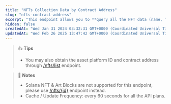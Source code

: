 ```yaml
---
title: "NFTs Collection Data by Contract Address"
slug: "nfts-contract-address"
excerpt: "This endpoint allows you to **query all the NFT data (name, floor price, 24hrs volume ...) based on the NFT collection contract address and respective asset platform**"
hidden: false
createdAt: "Wed Jan 31 2024 03:32:31 GMT+0000 (Coordinated Universal Time)"
updatedAt: "Wed Feb 26 2025 13:47:42 GMT+0000 (Coordinated Universal Time)"
---
```

> 👍 **Tips**
> 
> - You may also obtain the asset platform ID and contract address through [/nfts/list](/reference/nfts-list) endpoint.

> 📘 **Notes**
> 
> - Solana NFT & Art Blocks are not supported for this endpoint, please use [/nfts/{id}](/reference/nfts-id) endpoint instead.
> - Cache / Update Frequency: every 60 seconds for all the API plans.
